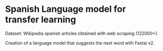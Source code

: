 
# Spanish Language model for transfer learning

Dataset: Wikipedia spanish articles obtained with web scraping (122000+).

Creation of a language model that suggests the next word with Fastai v2.
